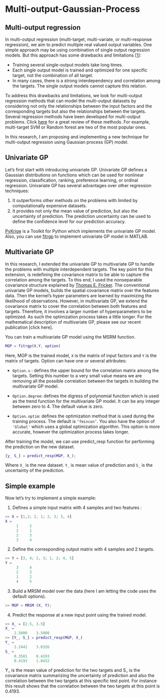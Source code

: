 # Multi-output-Gaussian-Process

## Multi-output regression 

In multi-output regression (multi-target, multi-variate, or multi-response regression), we aim to predict multiple real valued output variables. One simple approach may be using combination of single output regression models. But this approach has some drawbacks and limitations [[1](https://towardsdatascience.com/regression-models-with-multiple-target-variables-8baa75aacd)]: 

  * Training several single-output models take long times.
  * Each single output model is trained and optimized for one specific target, not the combination of all target. 
  * In many cases, there is a strong interdependency and correlation among the targets. The single output models cannot capture this relation. 

To address this drawbacks and limitations, we look for multi-output regression methods that can model the multi-output datasets by considering not only the relationships between the input factors and the corresponding targets but also the relationships between the targets. Several regression methods have been developed for multi-output problems. Click [here](http://cig.fi.upm.es/articles/2015/Borchani-2015-WDMKD.pdf) for a great review of these methods. For example, multi-target SVM or Random forest are two of the most popular ones. 

In this research, I am proposing and implementing a new technique for multi-output regression using Gaussian process (GP) model. 

## Univariate GP
Let’s first start with introducing univariate GP.  Univariate GP defines a Gaussian distributions on functions which can be used for nonlinear regression, classification, ranking, preference learning, or ordinal regression. Univariate GP has several advantages over other regression techniques: 

1.	It outperforms other methods on the problems with limited by computationally expensive datasets.
2.	It provides not only the mean value of prediction, but also the uncertainty of prediction. The prediction uncertainty can be used to define the confidence level for our prediction accuracy. 

[PyKrige](https://github.com/bsmurphy/PyKrige) is a Toolkit for Python which implements the univariate GP model. Also, you can use [fitrgp](https://www.mathworks.com/help/stats/fitrgp.html) to implement univariate GP model in MATLAB. 

## Multivariate GP

In this research, I extended the univariate GP to multivariate GP to handle the problems with multiple interdependent targets. The key point for this extension, is redefining the covariance matrix to be able to capture the correlation among the targets. To this end, I used the nonseparable covariance structure explained by [Thomas E. Fricker](https://amstat.tandfonline.com/doi/abs/10.1080/00401706.2012.715835#.XC5jpVxKi70). The conventional univariate GP models, builds the spatial covariance matrix over the features data. Then the kernel’s hyper parameters are learned by maximizing the likelihood of observations. However, in multivariate GP, we extend the covariance matrix to cover the correlation between both features and targets. Therefore, it involves a larger number of hyperparameters to be optimized. As such the optimization process takes a little longer. For the mathematical description of multivariate GP, please see our recent publication [click here]. 

You can train a multivariate GP model using the MSRM function.

```matlab
MGP = fitrgp(X,Y, option)
```

Here,  MGP is the trained model, ```X``` is the matrix of input factors and ```Y``` is the matrix of targets. Option can have one or several attributes:

* ```Option.s``` : defines the upper bound for the correlation matrix among the targets. Setting this number to a very small value means we are removing all the possible correlation between the targets in building the multivariate GP model. 

* ```Option.degree```: defines the digress of polynomial function which is used as the trend function for the multivariate GP model. It can be any integer between zero to 4.  The default value is zero.    

* ```Option.optim```: defines the optimization method that is used during the training process. The default is ```‘fmincon’```. You also have the option of ```'Global'``` which uses a global optimization algorithm. This option is more accurate, however the optimization process takes longer. 
    
After training the model, we can use predict_resp function for performing the prediction on the new dataset. 
```matlab
[y_ S_] = predict_resp(MGP, X_);
```

Where ```X_``` is the new dataset.  ```Y_``` is mean value of prediction and ```S_``` is the uncertainty of the prediction. 

## Simple example

Now let’s try to implement a simple example: 

1.	Defines a simple input matrix with 4 samples and two features : 
```matlab
>> X = [1,2; 2, 1; 2, 3; 3, 4]
X =
     1     2
     2     1
     2     3
     3     4
```
2.	Define the corresponding output matrix with 4 samples and 2 targets. 
```matlab
>> Y = [3, 4; 2, 3; 1, 2; 4, 5]
Y =
     3     4
     2     3
     1     2
     4     5
```
3.	Build a MRSM model over the data (here I am  letting the code uses the default options).
```matlab
>> MGP = MRSM (X, Y);
```
4.	Predict the response at a new input point using the trained model. 
```matlab
>> X_ = [2.5, 3.5]
X_ =
    2.5000    3.5000
>> [Y_, S_] = predict_resp(MGP, X_)
Y_ =
    2.2442    3.0326
S_ =
    0.3581    0.4193
    0.4193    1.0432
```
Y_ is the mean value of prediction for the two targets and S_ is the covariance matrix summarizing the uncertainty of prediction and also the correlation between the two targets at this specific test point. For instance this result shows that the correlation between the two targets at this point is 0.4193. 
